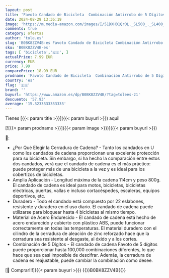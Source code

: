 ```yaml
---
layout: post
title: 'Favoto Candado de Bicicleta  Combinación Antirrobo de 5 Dígitos  Candado de Cadena Plegable  Bloqueo de Contraseña de Alta Seguridad para Bicicletas Motocicletas Scooters  114cm Azul Oscuro'
date: 2024-08-29 13:36:19
image: 'https://m.media-amazon.com/images/I/51DXH01QrOL._SL500_._SL400_.jpg'
comments: true
category: ofertas
author: 'tole.es'
slug: 'B0BK8ZZV4B-es Favoto Candado de Bicicleta Combinación Antirrobo de 5...'
sku: 'B0BK8ZZV4B-es'
tags: [ 'bicicleta','🇪🇸', ]
actualPrice: 7.99 EUR
currency: EUR
price: 7.99
comparePrice: 18.99 EUR
prodname: 'Favoto Candado de Bicicleta  Combinación Antirrobo de 5 Dígitos  Candado de Cadena Plegable  Bloqueo de Contraseña de Alta Seguridad para Bicicletas Motocicletas Scooters  114cm Azul Oscuro'
country: 'es'
flag: '🇪🇸'
brand: ''
buyurl: 'https://www.amazon.es/dp/B0BK8ZZV4B/?tag=tolees-21'
descuento: '57.93'
average: '15.3233333333333'
---
```


Tienes [{{< param title >}}]({{< param buyurl >}}) aqui!

[![{{< param prodname >}}]({{< param image >}})]({{< param buyurl >}})

🔎:

- ¿Por Qué Elegir la Cerradura de Cadena? - Tanto los candados en U como los candados de cadena proporcionan una excelente protección para su bicicleta. Sin embargo, si ha hecho la comparación entre estos dos candados, verá que el candado de cadena es el más práctico: puede proteger más de una bicicleta a la vez y es ideal para los cobertizos de bicicletas.
- Amplia Aplicación - Longitud máxima de la cadena 114cm y peso 800g. El candado de cadena es ideal para motos, bicicletas, bicicletas eléctricas, puertas, vallas e incluso cortacéspedes, escaleras, equipos deportivos, etc.
- Duradero - Todo el candado está compuesto por 22 eslabones, resistente y duradero en el uso diario. El candado de cadena puede utilizarse para bloquear hasta 4 bicicletas al mismo tiempo.
- Material de Acero Endurecido - El candado de cadena está hecho de acero endurecido y cubierto con plástico ABS, puede funcionar correctamente en todas las temperaturas. El material duradero con el cilindro de la cerradura de aleación de zinc reforzado hace que la cerradura sea resistente al desgaste, al óxido y a los cortes.
- Combinación de 5 Dígitos - El candado de cadena Favoto de 5 dígitos puede proporcionar hasta 100,000 combinaciones diferentes, lo que hace que sea casi imposible de descifrar. Además, la cerradura de cadena es reajustable, puede cambiar la combinación como desee.

[🛒 Comprar!!!]({{< param buyurl >}})
{{<world>}}B0BK8ZZV4B{{</world>}}
